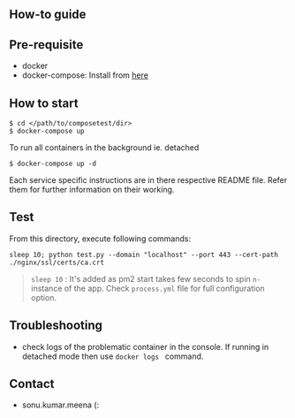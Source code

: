 How-to guide
---

Pre-requisite
---

- docker
- docker-compose: Install from [here](https://docs.docker.com/compose/install/)

How to start
---

    $ cd </path/to/composetest/dir>
    $ docker-compose up

To run all containers in the background ie. detached

    $ docker-compose up -d


Each service specific instructions are in there respective README file. Refer them for further information on their working.


Test
---

From this directory, execute following commands:

    sleep 10; python test.py --domain "localhost" --port 443 --cert-path ./nginx/ssl/certs/ca.crt

> `sleep 10` : It's added as pm2 start takes few seconds to spin `n-` instance of the app. Check `process.yml` file for full configuration option.

Troubleshooting
---

- check logs of the problematic container in the console. If running in detached mode then use `docker logs ` command.


Contact
---

- sonu.kumar.meena (: